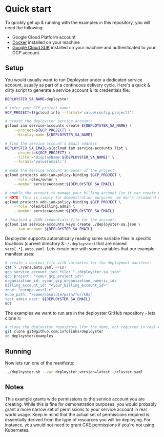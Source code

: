 # Quick start

To quickly get up & running with the examples in this repository, you
will need the following:

- Google Cloud Platform account
- [Docker][1] installed on your machine
- [Google Cloud SDK][2] installed on your machine and authenticated to
your GCP account.

## Setup

You would usually want to run Deployster under a dedicated service
account, usually as part of a continuous delivery cycle. Here's a quick
& dirty script to generate a service account & its credentials file:

```bash
DEPLOYSTER_SA_NAME=deployster

# infer your GCP project name:
GCP_PROJECT=$(gcloud info --format='value(config.project)')

# create the deployster service account:
gcloud iam service-accounts create ${DEPLOYSTER_SA_NAME} \
    --project=${GCP_PROJECT} \
    --display-name ${DEPLOYSTER_SA_NAME}

# find the service account's Email address
DEPLOYSTER_SA_EMAIL=$(gcloud iam service-accounts list \
    --project=${GCP_PROJECT} \
    --filter="displayName:${DEPLOYSTER_SA_NAME}" \
    --format='value(email)')

# make the service account an owner of the project
gcloud projects add-iam-policy-binding $GCP_PROJECT \
    --role roles/owner \
    --member serviceAccount:${DEPLOYSTER_SA_EMAIL}

# enable the account to manage your billing account (so it can create new projects under it)
# NOTE: this is simply for demonstration purposes, we don't recommend doing this in a real environment.
gcloud projects add-iam-policy-binding $GCP_PROJECT \
    --role roles/billing.admin \
    --member serviceAccount:${DEPLOYSTER_SA_EMAIL}

# download a JSON credentials file for the account:
gcloud iam service-accounts keys create ./deployster-sa.json \
    --iam-account ${DEPLOYSTER_SA_EMAIL}
```

Deployster supports automatically reading some variable files in
specific locations (current directory & `~/.deployster`) that are named
`vars[.*].auto.yaml`. Lets create one with some variables that our
example manifest uses:

```bash
# create a context file with variables for the deployment manifest:
cat > ./vars.auto.yaml <<EOT
gcp_service_account_json_file: "./deployster-sa.json"
gcp_project: "<your_gcp_project_id>"
organization_id: <your_gcp_organization_numeric_id>
billing_account_id: "<your_billing_account_id>"
zone: "europe-west1-c"
kube_path: "/some/absolute/path/for/k8s"
test_admin_user: ${DEPLOYSTER_SA_EMAIL}
EOT
```

The examples we want to run are in the deployster GitHub repository -
lets clone it:

```bash
# clone the deployster repository (for the demo, not required in real-world)
git clone git@github.com:infolinks/deployster
cd deployster/examples
```

## Running

Now lets run one of the manifests:

```bash
../deployster.sh --var deployster_version=latest ./cluster.yaml
```

## Notes

This example grants wide permissions to the service account you are
creating. While this is fine for demonstration purposes, you would
probably grant a more narrow set of permissions to your service account
in real world usage. Keep in mind that the actual set of permissions
required is essentially derived from the type of resources you will be
deploying. For instance, you would not need to grant GKE permissions if
you're not using Kubernetes.

[1]: https://docs.docker.com/engine/installation/
[2]: https://cloud.google.com/sdk/downloads#interactive
